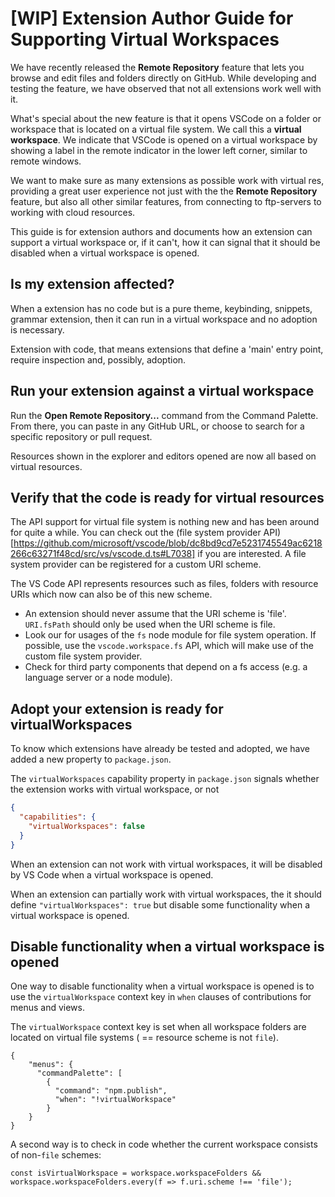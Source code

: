 # [WIP] Extension Author Guide for Supporting Virtual Workspaces

We have recently released the __Remote Repository__ feature that lets you browse and edit files and folders directly on GitHub. While developing and testing the feature, we have observed that not all extensions work well with it. 

What's special about the new feature is that it opens VSCode on a folder or workspace that is located on a virtual file system. We call this a __virtual workspace__. 
We indicate that VSCode is opened on a virtual workspace by showing a label in the remote indicator in the lower left corner, similar to remote windows.

We want to make sure as many extensions as possible work with virtual res, providing a great user experience not just with the the __Remote Repository__ feature, but also all other similar features, from connecting to ftp-servers to working with cloud resources.

This guide is for extension authors and documents how an extension can support a virtual workspace or, if it can't, how it can signal that it should be disabled when a virtual workspace is opened.

## Is my extension affected?

When a extension has no code but is a pure theme, keybinding, snippets, grammar extension, then it can run in a virtual workspace and no adoption is necessary.

Extension with code, that means extensions that define a 'main' entry point, require inspection and, possibly, adoption.

## Run your extension against a virtual workspace

Run the **Open Remote Repository...** command from the Command Palette. From there, you can paste in any GitHub URL, or choose to search for a specific repository or pull request.

Resources shown in the explorer and editors opened are now all based on virtual resources. 

## Verify that the code is ready for virtual resources

The API support for virtual file system is nothing new and has been around for quite a while. You can check out the (file system provider API)[https://github.com/microsoft/vscode/blob/dc8bd9cd7e5231745549ac6218266c63271f48cd/src/vs/vscode.d.ts#L7038] if you are interested. A file system provider can be registered for a custom URI scheme. 

The VS Code API represents resources such as files, folders with resource URIs which now can also be of this new scheme.

- An extension should never assume that the URI scheme is 'file'. `URI.fsPath` should only be used when the URI scheme is file.
- Look our for usages of the `fs` node module for file system operation. If possible, use the `vscode.workspace.fs` API, which will make use of the custom file system provider.
- Check for third party components that depend on a fs access (e.g. a language server or a node module). 



## Adopt your extension is ready for virtualWorkspaces

To know which extensions have already be tested and adopted, we have added a new property to `package.json`.

The `virtualWorkspaces` capability property in `package.json` signals whether the extension works with virtual workspace, or not
```json
{
  "capabilities": {
    "virtualWorkspaces": false
  }
}
```
When an extension can not work with virtual workspaces, it will be disabled by VS Code when a virtual workspace is opened.

When an extension can partially work with virtual workspaces, the it should define `"virtualWorkspaces": true` but disable some functionality when a virtual workspace is opened. 

## Disable functionality when a virtual workspace is opened

One way to disable functionality when a virtual workspace is opened is to use the `virtualWorkspace` context key in `when` clauses of contributions for menus and views.

The `virtualWorkspace` context key is set when all workspace folders are located on virtual file systems ( == resource scheme is not `file`).
```
{
    "menus": {
      "commandPalette": [
        {
          "command": "npm.publish",
          "when": "!virtualWorkspace"
        }
    }
}
```

A second way is to check in code whether the current workspace consists of non-`file` schemes:

```
const isVirtualWorkspace = workspace.workspaceFolders && workspace.workspaceFolders.every(f => f.uri.scheme !== 'file');
```
